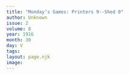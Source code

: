 ```yaml
---
title: "Monday’s Games: Printers 9--Shed 0"
author: Unknown
issue: 2
volume: 8
year: 1916
month: 30
day: V
tags:
layout: page.njk
image:
---
```



